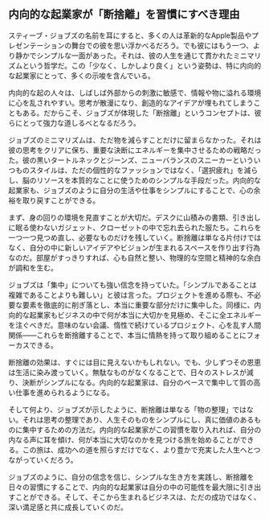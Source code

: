 ## 内向的な起業家が「断捨離」を習慣にすべき理由

スティーブ・ジョブズの名前を耳にすると、多くの人は革新的なApple製品やプレゼンテーションの舞台での彼を思い浮かべるだろう。でも彼にはもう一つ、より静かでシンプルな一面があった。それは、彼の人生を通じて貫かれたミニマリズムという哲学だ。この「少なく、しかしより良く」という姿勢は、特に内向的な起業家にとって、多くの示唆を含んでいる。

内向的な起の人々は、しばしば外部からの刺激に敏感で、情報や物に溢れる環境に心を乱されやすい。思考が散漫になり、創造的なアイデアが埋もれてしまうこともある。だからこそ、ジョブズが体現した「断捨離」というコンセプトは、彼らにとって強力な道しるべとなるだろう。

ジョブズのミニマリズムは、ただ物を減らすことだけに留まらなかった。それは彼の思考をクリアに保ち、重要な決断にエネルギーを集中させるための戦略だった。彼の黒いタートルネックとジーンズ、ニューバランスのスニーカーといういつものスタイルは、ただの個性的なファッションではなく、「選択疲れ」を減らし、脳のリソースを本質的なことに使うためのシンプルな手段だった。内向的な起業家も、ジョブズのように自分の生活や仕事をシンプルにすることで、心の余裕を取り戻すことができる。

まず、身の回りの環境を見直すことが大切だ。デスクに山積みの書類、引き出しに眠る使わないガジェット、クローゼットの中で忘れ去られた服たち。これらを一つ一つ見つめ直し、必要なものだけを残していく。断捨離は単なる片付けではなく、自分の中に新しいアイデアやビジョンが生まれるスペースを作り出す行為なのだ。部屋がすっきりすれば、心も自然と整い、物理的な空間と精神的な余白が調和を生む。

ジョブズは「集中」についても強い信念を持っていた。「シンプルであることは複雑であることよりも難しい」と彼は言った。プロジェクトを進める際も、不必要な要素を徹底的に削ぎ落とし、本当に重要な部分だけに集中した。同様に、内向的な起業家もビジネスの中で何が本当に大切かを見極め、そこに全エネルギーを注ぐべきだ。意味のない会議、惰性で続けているプロジェクト、心を乱す人間関係――これらを断捨離することで、本当に情熱を持って取り組めることにフォーカスできる。

断捨離の効果は、すぐには目に見えないかもしれない。でも、少しずつその恩恵は生活に染み渡っていく。無駄なものがなくなることで、日々のストレスが減り、決断がシンプルになる。内向的な起業家は、自分のペースで集中して質の高い仕事を進められるようになる。

そして何より、ジョブズが示したように、断捨離は単なる「物の整理」ではない。それは思考の整理であり、人生そのものをシンプルにし、真に価値のあるものに集中するための方法だ。内向的な起業家がこの習慣を取り入れれば、自分の内なる声に耳を傾け、何が本当に大切なのかを見つける旅を始めることができる。この旅は、成功への道を照らすだけでなく、より豊かで充実した人生へとつながっていくだろう。

ジョブズのように、自分の信念を信じ、シンプルな生き方を実践し、断捨離を日々の習慣にすることで、内向的な起業家は自分の中の可能性を最大限に引き出すことができる。そして、そこから生まれるビジネスは、ただの成功ではなく、深い満足感と共に成長していくのだ。